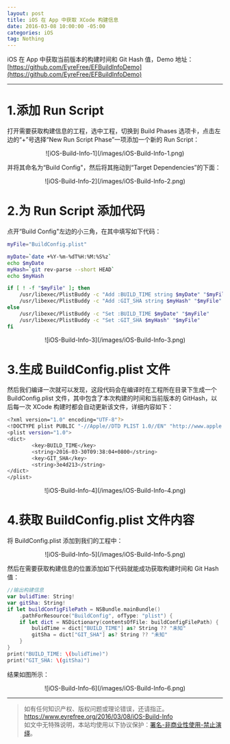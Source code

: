 ```yaml
---
layout: post
title: iOS 在 App 中获取 XCode 构建信息
date: 2016-03-08 10:00:00 -05:00
categories: iOS
tag: Nothing
---
```


iOS 在 App 中获取当前版本的构建时间和 Git Hash 值，Demo 地址：  
[https://github.com/EyreFree/EFBuildInfoDemo](https://github.com/EyreFree/EFBuildInfoDemo)

---
# 1.添加 Run Script
打开需要获取构建信息的工程，选中工程，切换到 Build Phases 选项卡，点击左边的“+”号选择“New Run Script Phase”一项添加一个新的 Run Script：

<center>
![iOS-Build-Info-1](/images/iOS-Build-Info-1.png)
</center>

并将其命名为“Build Config"，然后将其拖动到“Target Dependencies”的下面：

<center>
![iOS-Build-Info-2](/images/iOS-Build-Info-2.png)
</center>

# 2.为 Run Script 添加代码
点开“Build Config"左边的小三角，在其中填写如下代码：
```bash
myFile="BuildConfig.plist"

myDate=`date +%Y-%m-%dT%H:%M:%S%z`
echo $myDate
myHash=`git rev-parse --short HEAD`
echo $myHash

if [ ! -f "$myFile" ]; then
    /usr/libexec/PlistBuddy -c "Add :BUILD_TIME string $myDate" "$myFile"
    /usr/libexec/PlistBuddy -c "Add :GIT_SHA string $myHash" "$myFile"
else
    /usr/libexec/PlistBuddy -c "Set :BUILD_TIME $myDate" "$myFile"
    /usr/libexec/PlistBuddy -c "Set :GIT_SHA $myHash" "$myFile"
fi
```

<center>
![iOS-Build-Info-3](/images/iOS-Build-Info-3.png)
</center>

# 3.生成 BuildConfig.plist 文件
然后我们编译一次就可以发现，这段代码会在编译时在工程所在目录下生成一个 BuildConfig.plist 文件，其中包含了本次构建的时间和当前版本的 GitHash，以后每一次 XCode 构建时都会自动更新该文件，详细内容如下：
```bash
<?xml version="1.0" encoding="UTF-8"?>
<!DOCTYPE plist PUBLIC "-//Apple//DTD PLIST 1.0//EN" "http://www.apple.com/DTDs/PropertyList-1.0.dtd">
<plist version="1.0">
<dict>
        <key>BUILD_TIME</key>
        <string>2016-03-30T09:38:04+0800</string>
        <key>GIT_SHA</key>
        <string>3e4d213</string>
</dict>
</plist>
```

<center>
![iOS-Build-Info-4](/images/iOS-Build-Info-4.png)
</center>

# 4.获取 BuildConfig.plist 文件内容
将 BuildConfig.plist 添加到我们的工程中：

<center>
![iOS-Build-Info-5](/images/iOS-Build-Info-5.png)
</center>

然后在需要获取构建信息的位置添加如下代码就能成功获取构建时间和 Git Hash 值：
```swift
//输出构建信息
var bulidTime: String!
var gitSha: String!
if let buildConfigFilePath = NSBundle.mainBundle()
    .pathForResource("BuildConfig", ofType: "plist") {
    if let dict = NSDictionary(contentsOfFile: buildConfigFilePath) {
        bulidTime = dict["BUILD_TIME"] as? String ?? "未知"
        gitSha = dict["GIT_SHA"] as? String ?? "未知"
    }
}
print("BUILD_TIME: \(bulidTime)")
print("GIT_SHA: \(gitSha)")
```
结果如图所示：

<center>
![iOS-Build-Info-6](/images/iOS-Build-Info-6.png)
</center>

---

> 如有任何知识产权、版权问题或理论错误，还请指正。   
> https://www.eyrefree.org/2016/03/08/iOS-Build-Info   
> 如文中无特殊说明，本站均使用以下协议保护：[署名-非商业性使用-禁止演绎](http://creativecommons.org/licenses/by-nc-nd/3.0/cn/)。   
